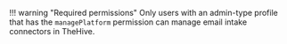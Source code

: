 !!! warning "Required permissions"
    Only users with an admin-type profile that has the `managePlatform` permission can manage email intake connectors in TheHive.